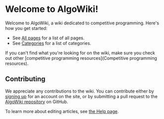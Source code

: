 # Welcome to AlgoWiki!

Welcome to AlgoWiki, a wiki dedicated to competitive programming. Here's how
you get started:

- See [All pages]() for a list of all pages.
- See [Categories]() for a list of categories.

If you can't find what you're looking for on the wiki, make sure you check out other [competitive programming resources](Competitive programming resources).

## Contributing

We appreciate any contributions to the wiki. You can contribute either by
[signing up](/_login) for an account on the site, or by submitting a pull request to
the [AlgoWiki repository](https://github.com/AlgoWiki/AlgoWiki) on GitHub.

To learn more about editing articles, see [the Help page](Help).
